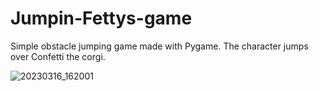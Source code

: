 # Jumpin-Fettys-game
Simple obstacle jumping game made with Pygame. The character jumps over Confetti the corgi.

![20230316_162001](https://user-images.githubusercontent.com/93640790/225743472-17cb8416-6df9-4c56-9191-b5bc2ff1af73.gif)

